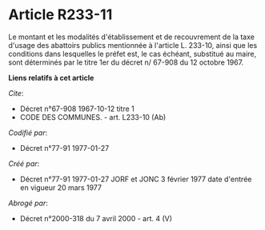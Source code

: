 # Article R233-11

Le montant et les modalités d'établissement et de recouvrement de la taxe d'usage des abattoirs publics mentionnée à
l'article L. 233-10, ainsi que les conditions dans lesquelles le préfet est, le cas échéant, substitué au maire, sont
déterminés par le titre 1er du décret n/ 67-908 du 12 octobre 1967.

**Liens relatifs à cet article**

_Cite_:

  - Décret n°67-908 1967-10-12 titre 1
  - CODE DES COMMUNES. - art. L233-10 (Ab)

_Codifié par_:

  - Décret n°77-91 1977-01-27

_Créé par_:

  - Décret n°77-91 1977-01-27 JORF et JONC 3 février 1977 date d'entrée en vigueur 20 mars 1977

_Abrogé par_:

  - Décret n°2000-318 du 7 avril 2000 - art. 4 (V)
